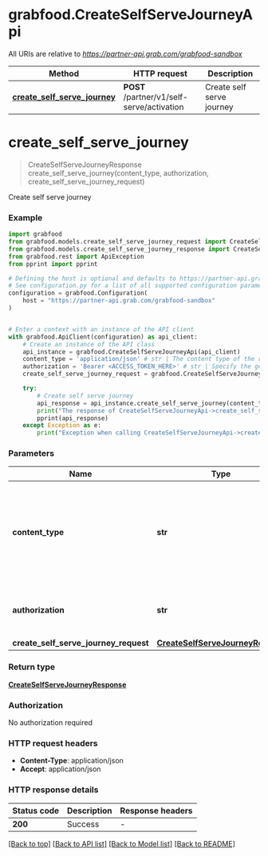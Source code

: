 # grabfood.CreateSelfServeJourneyApi

All URIs are relative to *https://partner-api.grab.com/grabfood-sandbox*

Method | HTTP request | Description
------------- | ------------- | -------------
[**create_self_serve_journey**](CreateSelfServeJourneyApi.md#create_self_serve_journey) | **POST** /partner/v1/self-serve/activation | Create self serve journey


# **create_self_serve_journey**
> CreateSelfServeJourneyResponse create_self_serve_journey(content_type, authorization, create_self_serve_journey_request)

Create self serve journey

### Example


```python
import grabfood
from grabfood.models.create_self_serve_journey_request import CreateSelfServeJourneyRequest
from grabfood.models.create_self_serve_journey_response import CreateSelfServeJourneyResponse
from grabfood.rest import ApiException
from pprint import pprint

# Defining the host is optional and defaults to https://partner-api.grab.com/grabfood-sandbox
# See configuration.py for a list of all supported configuration parameters.
configuration = grabfood.Configuration(
    host = "https://partner-api.grab.com/grabfood-sandbox"
)


# Enter a context with an instance of the API client
with grabfood.ApiClient(configuration) as api_client:
    # Create an instance of the API class
    api_instance = grabfood.CreateSelfServeJourneyApi(api_client)
    content_type = 'application/json' # str | The content type of the request body. You must use `application/json` for this header as GrabFood API currently does not support other formats.
    authorization = 'Bearer <ACCESS_TOKEN_HERE>' # str | Specify the generated authorization token of the bearer type.
    create_self_serve_journey_request = grabfood.CreateSelfServeJourneyRequest() # CreateSelfServeJourneyRequest | 

    try:
        # Create self serve journey
        api_response = api_instance.create_self_serve_journey(content_type, authorization, create_self_serve_journey_request)
        print("The response of CreateSelfServeJourneyApi->create_self_serve_journey:\n")
        pprint(api_response)
    except Exception as e:
        print("Exception when calling CreateSelfServeJourneyApi->create_self_serve_journey: %s\n" % e)
```



### Parameters


Name | Type | Description  | Notes
------------- | ------------- | ------------- | -------------
 **content_type** | **str**| The content type of the request body. You must use &#x60;application/json&#x60; for this header as GrabFood API currently does not support other formats. | 
 **authorization** | **str**| Specify the generated authorization token of the bearer type. | 
 **create_self_serve_journey_request** | [**CreateSelfServeJourneyRequest**](CreateSelfServeJourneyRequest.md)|  | 

### Return type

[**CreateSelfServeJourneyResponse**](CreateSelfServeJourneyResponse.md)

### Authorization

No authorization required

### HTTP request headers

 - **Content-Type**: application/json
 - **Accept**: application/json

### HTTP response details

| Status code | Description | Response headers |
|-------------|-------------|------------------|
**200** | Success |  -  |

[[Back to top]](#) [[Back to API list]](../README.md#documentation-for-api-endpoints) [[Back to Model list]](../README.md#documentation-for-models) [[Back to README]](../README.md)

